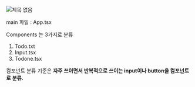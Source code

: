 ![제목 없음](https://user-images.githubusercontent.com/76459231/216877716-352e320b-9713-4502-898b-eb73afb2235f.png)


main 파일 : App.tsx 

Components 는 3가지로 분류
1.  Todo.txt
2.  Input.tsx
3.  Todone.tsx

컴포넌트 분류 기준은 **자주 쓰이면서 반복적으로 쓰이는 input이나 button을 컴포넌트로 분류.**
